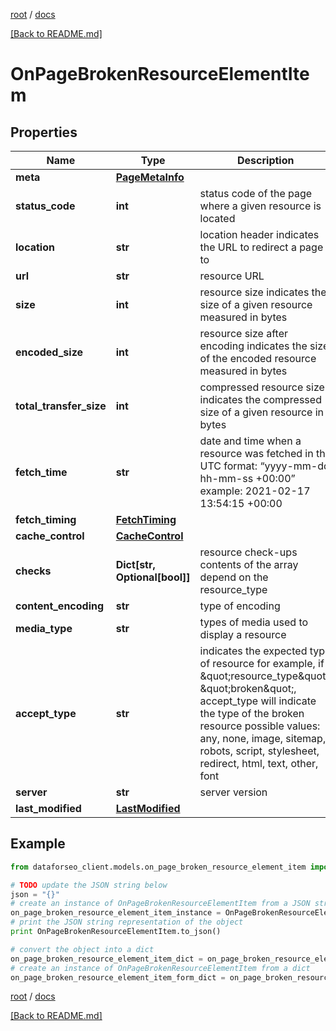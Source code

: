 [root](./../ "root") / [docs](./ "docs")

[[Back to README.md]](./../README.md "[Back to README.md]")

# OnPageBrokenResourceElementItem

## Properties

Name | Type | Description | Notes
------------ | ------------- | ------------- | -------------
**meta** | [**PageMetaInfo**](PageMetaInfo.md) |  | [optional]
**status_code** | **int** | status code of the page where a given resource is located | [optional]
**location** | **str** | location header indicates the URL to redirect a page to | [optional]
**url** | **str** | resource URL | [optional]
**size** | **int** | resource size indicates the size of a given resource measured in bytes | [optional]
**encoded_size** | **int** | resource size after encoding indicates the size of the encoded resource measured in bytes | [optional]
**total_transfer_size** | **int** | compressed resource size indicates the compressed size of a given resource in bytes | [optional]
**fetch_time** | **str** | date and time when a resource was fetched in the UTC format: “yyyy-mm-dd hh-mm-ss +00:00” example: 2021-02-17 13:54:15 +00:00 | [optional]
**fetch_timing** | [**FetchTiming**](FetchTiming.md) |  | [optional]
**cache_control** | [**CacheControl**](CacheControl.md) |  | [optional]
**checks** | **Dict[str, Optional[bool]]** | resource check-ups contents of the array depend on the resource_type | [optional]
**content_encoding** | **str** | type of encoding | [optional]
**media_type** | **str** | types of media used to display a resource | [optional]
**accept_type** | **str** | indicates the expected type of resource for example, if \&quot;resource_type\&quot;: \&quot;broken\&quot;, accept_type will indicate the type of the broken resource possible values: any, none, image, sitemap, robots, script, stylesheet, redirect, html, text, other, font | [optional]
**server** | **str** | server version | [optional]
**last_modified** | [**LastModified**](LastModified.md) |  | [optional]

## Example

```python
from dataforseo_client.models.on_page_broken_resource_element_item import OnPageBrokenResourceElementItem

# TODO update the JSON string below
json = "{}"
# create an instance of OnPageBrokenResourceElementItem from a JSON string
on_page_broken_resource_element_item_instance = OnPageBrokenResourceElementItem.from_json(json)
# print the JSON string representation of the object
print OnPageBrokenResourceElementItem.to_json()

# convert the object into a dict
on_page_broken_resource_element_item_dict = on_page_broken_resource_element_item_instance.to_dict()
# create an instance of OnPageBrokenResourceElementItem from a dict
on_page_broken_resource_element_item_form_dict = on_page_broken_resource_element_item.from_dict(on_page_broken_resource_element_item_dict)
```

  

[root](./../ "root") / [docs](./ "docs")

[[Back to README.md]](./../README.md "[Back to README.md]")